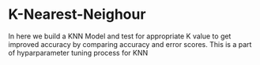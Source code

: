 # K-Nearest-Neighour
In here we build a KNN Model and test for appropriate K value to get improved accuracy by comparing accuracy and error scores.
This is a part of hyparparameter tuning process for KNN
